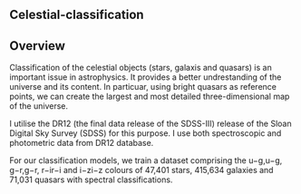 ## Celestial-classification

## Overview

Classification of the celestial objects (stars, galaxis and quasars) is an important issue in astrophysics. It provides a better undrestanding of the universe and its content. In particuar, using bright quasars as reference points, we can create the largest and most detailed three-dimensional map of the universe. 

I utilise the DR12 (the final data release of the SDSS-III) release of the Sloan Digital Sky Survey (SDSS) for this purpose. I use both spectroscopic and photometric data from DR12 database.  


For our classification models, we train a dataset comprising the u−g,u−g, g−r,g−r, r−ir−i and i−zi−z colours of 47,401 stars, 415,634 galaxies and 71,031 quasars with spectral classifications.

